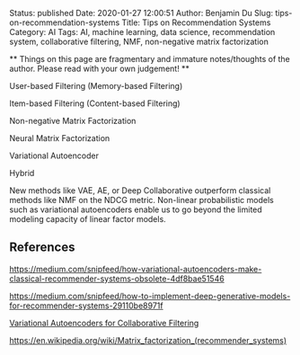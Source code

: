 Status: published
Date: 2020-01-27 12:00:51
Author: Benjamin Du
Slug: tips-on-recommendation-systems
Title: Tips on Recommendation Systems
Category: AI
Tags: AI, machine learning, data science, recommendation system, collaborative filtering, NMF, non-negative matrix factorization

**
Things on this page are fragmentary and immature notes/thoughts of the author.
Please read with your own judgement!
**

User-based Filtering (Memory-based Filtering)

Item-based Filtering (Content-based Filtering)

Non-negative Matrix Factorization

Neural Matrix Factorization

Variational Autoencoder

Hybrid


New methods like VAE, AE, or Deep Collaborative outperform classical methods like NMF on the NDCG metric. Non-linear probabilistic models such as variational autoencoders enable us to go beyond the limited modeling capacity of linear factor models.


## References

https://medium.com/snipfeed/how-variational-autoencoders-make-classical-recommender-systems-obsolete-4df8bae51546

https://medium.com/snipfeed/how-to-implement-deep-generative-models-for-recommender-systems-29110be8971f

[Variational Autoencoders for Collaborative Filtering](https://arxiv.org/pdf/1802.05814.pdf)

https://en.wikipedia.org/wiki/Matrix_factorization_(recommender_systems)

